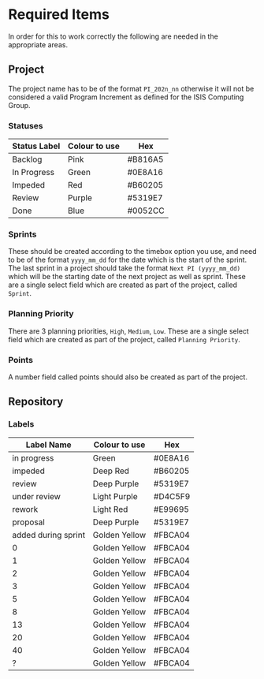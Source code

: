 # Required Items
In order for this to work correctly the following are needed in the appropriate areas.

## Project

The project name has to be of the format `PI_202n_nn` otherwise it will not be 
considered a valid Program Increment as defined for the ISIS Computing Group. 

### Statuses

| Status Label | Colour to use | Hex     |
|--------------|---------------|---------| 
| Backlog      | Pink          | #B816A5 |
| In Progress  | Green         | #0E8A16 |
| Impeded      | Red           | #B60205 |
| Review       | Purple        | #5319E7 |
| Done         | Blue          | #0052CC |

### Sprints

These should be created according to the timebox option you use, and need to be of 
the format `yyyy_mm_dd` for the date which is the start of the sprint.
The last sprint in a project should take the format `Next PI (yyyy_mm_dd)` which will 
be the starting date of the next project as well as sprint.
These are a single select field which are created as part of the project, called 
`Sprint`.

### Planning Priority

There are 3 planning priorities, `High`, `Medium`, `Low`.
These are a single select field which are created as part of the project, called
`Planning Priority`.

### Points

A number field called points should also be created as part of the project.


## Repository
### Labels

| Label Name          | Colour to use | Hex     |
|---------------------|---------------|---------|
| in progress         | Green         | #0E8A16 |
| impeded             | Deep Red      | #B60205 |
| review              | Deep Purple   | #5319E7 |
| under review        | Light Purple  | #D4C5F9 |
| rework              | Light Red     | #E99695 |
| proposal            | Deep Purple   | #5319E7 |
| added during sprint | Golden Yellow | #FBCA04 |
| 0                   | Golden Yellow | #FBCA04 |
| 1                   | Golden Yellow | #FBCA04 |
| 2                   | Golden Yellow | #FBCA04 |
| 3                   | Golden Yellow | #FBCA04 |
| 5                   | Golden Yellow | #FBCA04 |
| 8                   | Golden Yellow | #FBCA04 |
| 13                  | Golden Yellow | #FBCA04 |
| 20                  | Golden Yellow | #FBCA04 |
| 40                  | Golden Yellow | #FBCA04 |
| ?                   | Golden Yellow | #FBCA04 |
